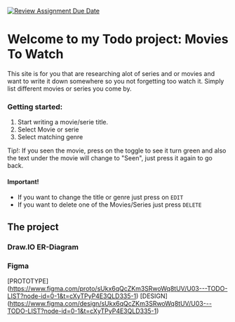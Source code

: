 [![Review Assignment Due Date](https://classroom.github.com/assets/deadline-readme-button-22041afd0340ce965d47ae6ef1cefeee28c7c493a6346c4f15d667ab976d596c.svg)](https://classroom.github.com/a/5k4uDUDX)

# Welcome to my Todo project: Movies To Watch #

This site is for you that are researching alot of series and or movies and want to write it down somewhere so you not forgetting too watch it. Simply list different movies or series you come by.
### Getting started: ###
1. Start writing a movie/serie title.
2. Select Movie or serie
3. Select matching genre

Tip!: If you seen the movie, press on the toggle to see it turn green and also the text under the movie will change to "Seen", just press it again to go back. 



#### Important! ####
- If you want to change the title or genre just press on `EDIT`
- If you want to delete one of the Movies/Series  just press `DELETE`

## The project ##
### Draw.IO ER-Diagram ###



### Figma ###
 [PROTOTYPE] (https://www.figma.com/proto/sUkx6qQcZKm3SRwoWq8tUV/U03---TODO-LIST?node-id=0-1&t=cXyTPyP4E3QLD335-1)
 [DESIGN] (https://www.figma.com/design/sUkx6qQcZKm3SRwoWq8tUV/U03---TODO-LIST?node-id=0-1&t=cXyTPyP4E3QLD335-1)

